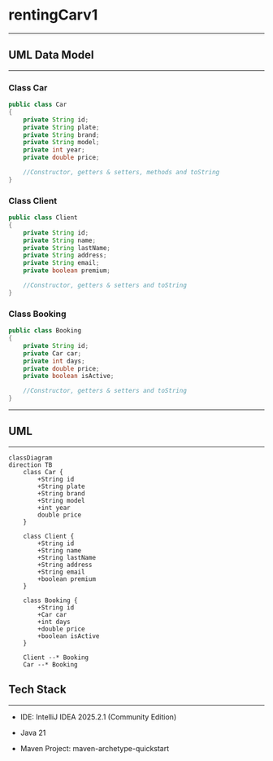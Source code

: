 # rentingCarv1

---

## UML Data Model

---

### Class Car

```java
public class Car
{
    private String id;
    private String plate;
    private String brand;
    private String model;
    private int year;
    private double price;

    //Constructor, getters & setters, methods and toString
}
```

### Class Client

```java
public class Client
{
    private String id;
    private String name;
    private String lastName;
    private String address;
    private String email;
    private boolean premium;

    //Constructor, getters & setters and toString
}
```

### Class Booking

```java
public class Booking
{
    private String id;
    private Car car;
    private int days;
    private double price;
    private boolean isActive;

    //Constructor, getters & setters and toString
}
```

---

## UML

---

```mermaid
classDiagram
direction TB
    class Car {
	    +String id
	    +String plate
	    +String brand
	    +String model
	    +int year
	    double price
    }

    class Client {
	    +String id
	    +String name
	    +String lastName
	    +String address
	    +String email
	    +boolean premium
    }

    class Booking {
	    +String id
	    +Car car
	    +int days
	    +double price
	    +boolean isActive
    }

    Client --* Booking
    Car --* Booking

```

## Tech Stack

---

- IDE: IntelliJ IDEA 2025.2.1 (Community Edition)

- Java 21

- Maven Project: maven-archetype-quickstart
